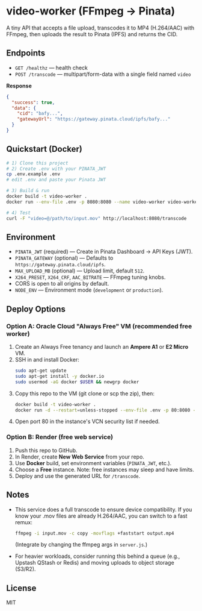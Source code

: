 # video-worker (FFmpeg → Pinata)

A tiny API that accepts a file upload, transcodes it to MP4 (H.264/AAC) with FFmpeg, then uploads the result to Pinata (IPFS) and returns the CID.

## Endpoints

- `GET /healthz` — health check
- `POST /transcode` — multipart/form-data with a single field named `video`

**Response**
```json
{
  "success": true,
  "data": {
    "cid": "bafy...",
    "gatewayUrl": "https://gateway.pinata.cloud/ipfs/bafy..."
  }
}
```

## Quickstart (Docker)

```bash
# 1) Clone this project
# 2) Create .env with your PINATA_JWT
cp .env.example .env
# edit .env and paste your Pinata JWT

# 3) Build & run
docker build -t video-worker .
docker run --env-file .env -p 8080:8080 --name video-worker video-worker

# 4) Test
curl -F "video=@/path/to/input.mov" http://localhost:8080/transcode
```

## Environment

- `PINATA_JWT` (required) — Create in Pinata Dashboard → API Keys (JWT).
- `PINATA_GATEWAY` (optional) — Defaults to `https://gateway.pinata.cloud/ipfs`.
- `MAX_UPLOAD_MB` (optional) — Upload limit, default `512`.
- `X264_PRESET`, `X264_CRF`, `AAC_BITRATE` — FFmpeg tuning knobs.
- CORS is open to all origins by default.
- `NODE_ENV` — Environment mode (`development` or `production`).

## Deploy Options

### Option A: Oracle Cloud "Always Free" VM (recommended free worker)
1. Create an Always Free tenancy and launch an **Ampere A1** or **E2 Micro** VM.
2. SSH in and install Docker:
   ```bash
   sudo apt-get update
   sudo apt-get install -y docker.io
   sudo usermod -aG docker $USER && newgrp docker
   ```
3. Copy this repo to the VM (git clone or scp the zip), then:
   ```bash
   docker build -t video-worker .
   docker run -d --restart=unless-stopped --env-file .env -p 80:8080 --name video-worker video-worker
   ```
4. Open port 80 in the instance's VCN security list if needed.

### Option B: Render (free web service)
1. Push this repo to GitHub.
2. In Render, create **New Web Service** from your repo.
3. Use **Docker** build, set environment variables (`PINATA_JWT`, etc.).
4. Choose a **Free** instance. Note: free instances may sleep and have limits.
5. Deploy and use the generated URL for `/transcode`.

## Notes

- This service does a full transcode to ensure device compatibility. If you know your .mov files are already H.264/AAC, you can switch to a fast remux:
  ```bash
  ffmpeg -i input.mov -c copy -movflags +faststart output.mp4
  ```
  (Integrate by changing the ffmpeg args in `server.js`.)

- For heavier workloads, consider running this behind a queue (e.g., Upstash QStash or Redis) and moving uploads to object storage (S3/R2).

## License

MIT
